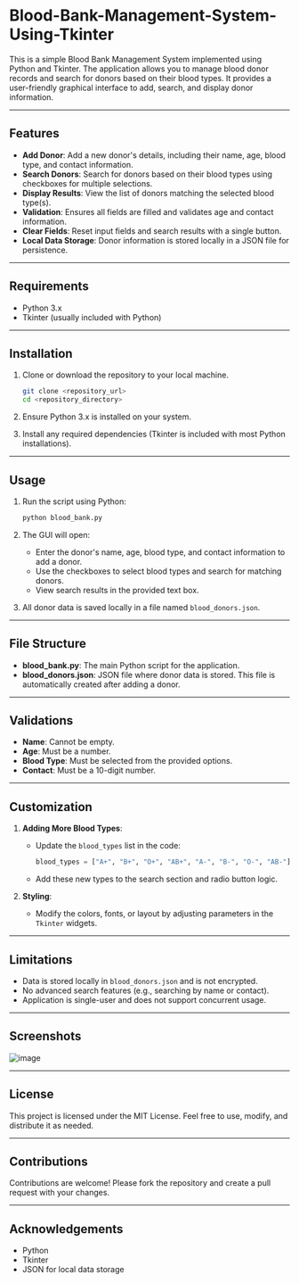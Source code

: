 # Blood-Bank-Management-System-Using-Tkinter

This is a simple Blood Bank Management System implemented using Python and Tkinter. The application allows you to manage blood donor records and search for donors based on their blood types. It provides a user-friendly graphical interface to add, search, and display donor information.

---

## Features

- **Add Donor**: Add a new donor's details, including their name, age, blood type, and contact information.
- **Search Donors**: Search for donors based on their blood types using checkboxes for multiple selections.
- **Display Results**: View the list of donors matching the selected blood type(s).
- **Validation**: Ensures all fields are filled and validates age and contact information.
- **Clear Fields**: Reset input fields and search results with a single button.
- **Local Data Storage**: Donor information is stored locally in a JSON file for persistence.

---

## Requirements

- Python 3.x
- Tkinter (usually included with Python)

---

## Installation

1. Clone or download the repository to your local machine.

   ```bash
   git clone <repository_url>
   cd <repository_directory>
   ```

2. Ensure Python 3.x is installed on your system.

3. Install any required dependencies (Tkinter is included with most Python installations).

---

## Usage

1. Run the script using Python:

   ```bash
   python blood_bank.py
   ```

2. The GUI will open:
   - Enter the donor's name, age, blood type, and contact information to add a donor.
   - Use the checkboxes to select blood types and search for matching donors.
   - View search results in the provided text box.

3. All donor data is saved locally in a file named `blood_donors.json`.

---

## File Structure

- **blood_bank.py**: The main Python script for the application.
- **blood_donors.json**: JSON file where donor data is stored. This file is automatically created after adding a donor.

---

## Validations

- **Name**: Cannot be empty.
- **Age**: Must be a number.
- **Blood Type**: Must be selected from the provided options.
- **Contact**: Must be a 10-digit number.

---

## Customization

1. **Adding More Blood Types**:
   - Update the `blood_types` list in the code:
     ```python
     blood_types = ["A+", "B+", "O+", "AB+", "A-", "B-", "O-", "AB-"]
     ```
   - Add these new types to the search section and radio button logic.

2. **Styling**:
   - Modify the colors, fonts, or layout by adjusting parameters in the `Tkinter` widgets.

---

## Limitations

- Data is stored locally in `blood_donors.json` and is not encrypted.
- No advanced search features (e.g., searching by name or contact).
- Application is single-user and does not support concurrent usage.

---

## Screenshots

![image](https://github.com/user-attachments/assets/dff29b86-0f27-4dc4-8fbb-633711990d13)

---

## License

This project is licensed under the MIT License. Feel free to use, modify, and distribute it as needed.

---

## Contributions

Contributions are welcome! Please fork the repository and create a pull request with your changes.

---

## Acknowledgements

- Python
- Tkinter
- JSON for local data storage

